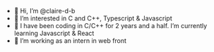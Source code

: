 - 👋 Hi, I’m @claire-d-b
- 👀 I’m interested in C and C++, Typescript & Javascript
- 🌱 I have been coding in C/C++ for 2 years and a half. I’m currently learning Javascript & React
- 💞️ I’m working as an intern in web front

